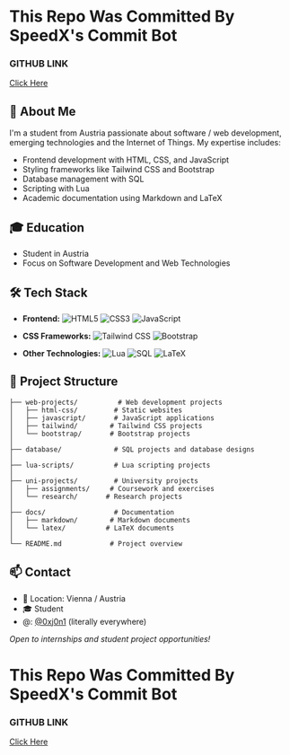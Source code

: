 # This Repo Was Committed By SpeedX's Commit Bot
### GITHUB LINK
<a href='https://github.com/thespeedx/commit-bot'> Click Here </a>

## 🚀 About Me
I'm a student from Austria passionate about software / web development, emerging technologies and the Internet of Things.
My expertise includes:

- Frontend development with HTML, CSS, and JavaScript
- Styling frameworks like Tailwind CSS and Bootstrap
- Database management with SQL
- Scripting with Lua
- Academic documentation using Markdown and LaTeX

## 🎓 Education
- Student in Austria
- Focus on Software Development and Web Technologies

## 🛠️ Tech Stack
- **Frontend:**
  ![HTML5](https://img.shields.io/badge/-HTML5-E34F26?style=flat-square&logo=html5&logoColor=white)
  ![CSS3](https://img.shields.io/badge/-CSS3-1572B6?style=flat-square&logo=css3)
  ![JavaScript](https://img.shields.io/badge/-JavaScript-F7DF1E?style=flat-square&logo=javascript&logoColor=black)
  
- **CSS Frameworks:**
  ![Tailwind CSS](https://img.shields.io/badge/-Tailwind_CSS-38B2AC?style=flat-square&logo=tailwind-css&logoColor=white)
  ![Bootstrap](https://img.shields.io/badge/-Bootstrap-7952B3?style=flat-square&logo=bootstrap&logoColor=white)

- **Other Technologies:**
  ![Lua](https://img.shields.io/badge/-Lua-2C2D72?style=flat-square&logo=lua)
  ![SQL](https://img.shields.io/badge/-SQL-4479A1?style=flat-square&logo=mysql&logoColor=white)
  ![LaTeX](https://img.shields.io/badge/-LaTeX-008080?style=flat-square&logo=latex&logoColor=white)

## 📂 Project Structure
```
├── web-projects/          # Web development projects
│   ├── html-css/         # Static websites
│   ├── javascript/       # JavaScript applications
│   ├── tailwind/        # Tailwind CSS projects
│   └── bootstrap/       # Bootstrap projects
│
├── database/             # SQL projects and database designs
│
├── lua-scripts/          # Lua scripting projects
│
├── uni-projects/         # University projects
│   ├── assignments/     # Coursework and exercises
│   └── research/       # Research projects
│
├── docs/                 # Documentation
│   ├── markdown/        # Markdown documents
│   └── latex/          # LaTeX documents
│
└── README.md            # Project overview
```

## 📫 Contact
- 📍 Location: Vienna / Austria
- 🎓 Student
- @: [@0xj0n1](https://github.com/0xj0n1) (literally everywhere)

_Open to internships and student project opportunities!_
# This Repo Was Committed By SpeedX's Commit Bot
### GITHUB LINK
<a href='https://github.com/thespeedx/commit-bot'> Click Here </a>

